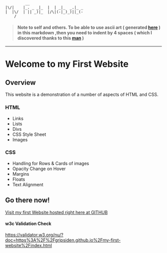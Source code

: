                                                                                                                       
             __                         
    |\/|    |_. _ _|_  |  | _|_  _.|_ _ 
    |  |\/  | || _)|_  |/\|(-|_)_)||_(- 
        /                               

> #### Note to self and others. To be able to use ascii art ( generated [here](http://patorjk.com/software/taag/#p=display&h=1&f=Straight&t=My%20First%20Website) ) in this markdown ,then you need to indent by 4 spaces ( which I discovered thanks to this [man](https://twitter.com/jeffvincent/status/255800909760700416?lang=en) ) 
-------------------------------------------------------------------------------
# Welcome to my First Website

## Overview
This website is a demonstration of a number of aspects of HTML and CSS.

### HTML

  * Links
  * Lists
  * Divs
  * CSS Style Sheet
  * Images

### CSS

  * Handling for Rows & Cards of images
  * Opacity Change on Hover
  * Margins
  * Floats
  * Text Alignment

## Go there now!

[Visit my first Website hosted right here at GITHUB ](https://gripsiden.github.io/my-first-website/ "Go to Gripsidens First Website")

#### w3c Validation Check 
https://validator.w3.org/nu/?doc=https%3A%2F%2Fgripsiden.github.io%2Fmy-first-website%2Findex.html

